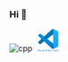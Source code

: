 ### Hi 👋

<div>
  <img src="https://github.com/devicons/devicon/blob/master/icons/cpp/cpp-original.svg" title="cpp" alt="cpp" width="40" height="40"/>&nbsp;
  <img src="https://github.com/devicons/devicon/blob/master/icons/vscode/vscode-original-wordmark.svg" title="vscode" alt="vscode" width="40" height="40"/>&nbsp;

</div>
